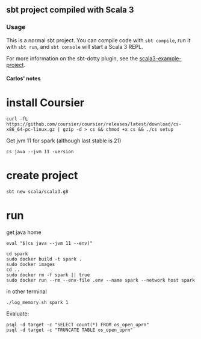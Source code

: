 ## sbt project compiled with Scala 3

### Usage

This is a normal sbt project. You can compile code with `sbt compile`, run it with `sbt run`, and `sbt console` will start a Scala 3 REPL.

For more information on the sbt-dotty plugin, see the
[scala3-example-project](https://github.com/scala/scala3-example-project/blob/main/README.md).

#### Carlos' notes

# install Coursier
```
curl -fL https://github.com/coursier/coursier/releases/latest/download/cs-x86_64-pc-linux.gz | gzip -d > cs && chmod +x cs && ./cs setup
```
Get jvm 11 for spark (although last stable is 21)
```
cs java --jvm 11 -version
```

# create project
```
sbt new scala/scala3.g8
```

# run
get java home
```
eval "$(cs java --jvm 11 --env)"
```

```
cd spark
sudo docker build -t spark .
sudo docker images
cd ..
sudo docker rm -f spark || true
sudo docker run --rm --env-file .env --name spark --network host spark
```
in other terminal
```
./log_memory.sh spark 1
```
Evaluate:
```
psql -d target -c "SELECT count(*) FROM os_open_uprn"
psql -d target -c "TRUNCATE TABLE os_open_uprn"
```
